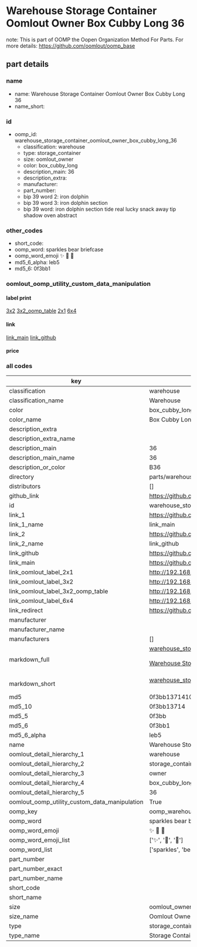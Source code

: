 # Warehouse Storage Container Oomlout Owner Box Cubby Long 36  

note: This is part of OOMP the Oopen Organization Method For Parts. For more details: https://github.com/oomlout/oomp_base

##  part details
  







### name
* name: Warehouse Storage Container Oomlout Owner Box Cubby Long 36
* name_short: 
### id
* oomp_id: warehouse_storage_container_oomlout_owner_box_cubby_long_36
  * classification: warehouse
  * type: storage_container
  * size: oomlout_owner
  * color: box_cubby_long
  * description_main: 36
  * description_extra: 
  * manufacturer: 
  * part_number: 
  * bip 39 word 2: iron dolphin
  * bip 39 word 3: iron dolphin section
  * bip 39 word: iron dolphin section tide real lucky snack away tip shadow oven abstract

### other_codes
* short_code: 
* oomp_word: sparkles bear briefcase
* oomp_word_emoji :sparkles: :bear: :briefcase:
* md5_6_alpha: leb5
* md5_6: 0f3bb1






### oomlout_oomp_utility_custom_data_manipulation
#### label print
[3x2](http://192.168.1.245:1112/?label=oomp%20leb5)
[3x2_oomp_table](http://192.168.1.108:1112/?label=oomp%20leb5)
[2x1](http://192.168.1.242:1112/?label=oomp%20leb5)
[6x4](http://192.168.1.55:1112/?label=oomp%20leb5)    

#### link

[link_main](https://github.com/oomlout/oomlout_oomp_version_1_messy/tree/main/parts/warehouse_storage_container_oomlout_owner_box_cubby_long_36) [link_github](https://github.com/oomlout/oomlout_oomp_version_1_messy/tree/main/parts/warehouse_storage_container_oomlout_owner_box_cubby_long_36)                             

#### price







### all codes 
| key | value |  
| --- | --- |  
| classification | warehouse |  
| classification_name | Warehouse |  
| color | box_cubby_long |  
| color_name | Box Cubby Long |  
| description_extra |  |  
| description_extra_name |  |  
| description_main | 36 |  
| description_main_name | 36 |  
| description_or_color | B36 |  
| directory | parts/warehouse_storage_container_oomlout_owner_box_cubby_long_36 |  
| distributors | [] |  
| github_link | https://github.com/oomlout/oomlout_oomp_part_src/tree/main/parts/warehouse_storage_container_oomlout_owner_box_cubby_long_36 |  
| id | warehouse_storage_container_oomlout_owner_box_cubby_long_36 |  
| link_1 | https://github.com/oomlout/oomlout_oomp_version_1_messy/tree/main/parts/warehouse_storage_container_oomlout_owner_box_cubby_long_36 |  
| link_1_name | link_main |  
| link_2 | https://github.com/oomlout/oomlout_oomp_version_1_messy/tree/main/parts/warehouse_storage_container_oomlout_owner_box_cubby_long_36 |  
| link_2_name | link_github |  
| link_github | https://github.com/oomlout/oomlout_oomp_version_1_messy/tree/main/parts/warehouse_storage_container_oomlout_owner_box_cubby_long_36 |  
| link_main | https://github.com/oomlout/oomlout_oomp_version_1_messy/tree/main/parts/warehouse_storage_container_oomlout_owner_box_cubby_long_36 |  
| link_oomlout_label_2x1 | http://192.168.1.242:1112/?label=oomp%20leb5 |  
| link_oomlout_label_3x2 | http://192.168.1.245:1112/?label=oomp%20leb5 |  
| link_oomlout_label_3x2_oomp_table | http://192.168.1.108:1112/?label=oomp%20leb5 |  
| link_oomlout_label_6x4 | http://192.168.1.55:1112/?label=oomp%20leb5 |  
| link_redirect | https://github.com/oomlout/oomlout_oomp_version_1_messy/tree/main/parts/warehouse_storage_container_oomlout_owner_box_cubby_long_36 |  
| manufacturer |  |  
| manufacturer_name |  |  
| manufacturers | [] |  
| markdown_full | [warehouse_storage_container_oomlout_owner_box_cubby_long_36](none)<br>[](none)<br>[Warehouse Storage Container Oomlout Owner Box Cubby Long 36](none)<br><br> |  
| markdown_short | [warehouse_storage_container_oomlout_owner_box_cubby_long_36](none)<br><br> |  
| md5 | 0f3bb137141079a212d97e1d855033b2 |  
| md5_10 | 0f3bb13714 |  
| md5_5 | 0f3bb |  
| md5_6 | 0f3bb1 |  
| md5_6_alpha | leb5 |  
| name | Warehouse Storage Container Oomlout Owner Box Cubby Long 36 |  
| oomlout_detail_hierarchy_1 | warehouse |  
| oomlout_detail_hierarchy_2 | storage_container |  
| oomlout_detail_hierarchy_3 | owner |  
| oomlout_detail_hierarchy_4 | box_cubby_long |  
| oomlout_detail_hierarchy_5 | 36 |  
| oomlout_oomp_utility_custom_data_manipulation | True |  
| oomp_key | oomp_warehouse_storage_container_oomlout_owner_box_cubby_long_36 |  
| oomp_word | sparkles bear briefcase |  
| oomp_word_emoji | :sparkles: :bear: :briefcase: |  
| oomp_word_emoji_list | [':sparkles:', ':bear:', ':briefcase:'] |  
| oomp_word_list | ['sparkles', 'bear', 'briefcase'] |  
| part_number |  |  
| part_number_exact |  |  
| part_number_name |  |  
| short_code |  |  
| short_name |  |  
| size | oomlout_owner |  
| size_name | Oomlout Owner |  
| type | storage_container |  
| type_name | Storage Container |  
